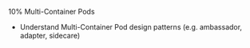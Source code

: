 10% Multi-Container Pods

- Understand Multi-Container Pod design patterns (e.g. ambassador, adapter, sidecare)
